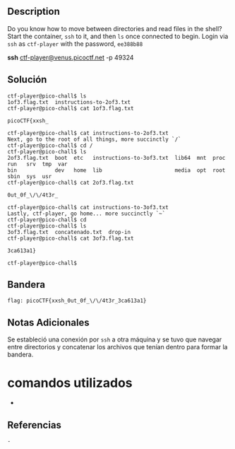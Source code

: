 ## Description

Do you know how to move between directories and read files in the shell? Start the container, `ssh` to it, and then `ls` once connected to begin. Login via `ssh` as `ctf-player` with the password, `ee388b88`

**ssh** ctf-player@venus.picoctf.net -p 49324
## Solución
```shell
ctf-player@pico-chall$ ls
1of3.flag.txt  instructions-to-2of3.txt
ctf-player@pico-chall$ cat 1of3.flag.txt 

picoCTF{xxsh_

ctf-player@pico-chall$ cat instructions-to-2of3.txt 
Next, go to the root of all things, more succinctly `/`
ctf-player@pico-chall$ cd /
ctf-player@pico-chall$ ls
2of3.flag.txt  boot  etc   instructions-to-3of3.txt  lib64  mnt  proc  run   srv  tmp  var
bin            dev   home  lib                       media  opt  root  sbin  sys  usr
ctf-player@pico-chall$ cat 2of3.flag.txt 

0ut_0f_\/\/4t3r_

ctf-player@pico-chall$ cat instructions-to-3of3.txt 
Lastly, ctf-player, go home... more succinctly `~`
ctf-player@pico-chall$ cd
ctf-player@pico-chall$ ls
3of3.flag.txt  concatenado.txt  drop-in
ctf-player@pico-chall$ cat 3of3.flag.txt 

3ca613a1}

ctf-player@pico-chall$ 

```
## Bandera
```shell
flag: picoCTF{xxsh_0ut_0f_\/\/4t3r_3ca613a1}
```
## Notas Adicionales
Se estableció una conexión por ``ssh`` a otra máquina y se tuvo que navegar entre directorios y concatenar los archivos que tenían dentro para formar la bandera.
# comandos utilizados
- 

## Referencias
	- 